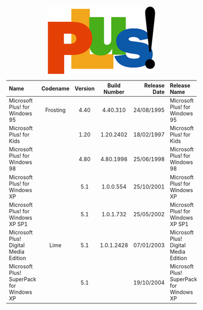 <p align="center">
  <img src="https://github.com/InstallingEverything/MicrosoftBuildNumbers/blob/main/Images/MicrosoftPlus/Logo.png" />
</p>

| Name                                                   | Codename          | Version | Build Number      | Release Date | Release Name                                             |
| :----------------------------------------------------- | :---------------: | :-----: | :---------------: | -----------: | :------------------------------------------------------- |
| Microsoft Plus! for Windows 95                         | Frosting          | 4.40    | 4.40.310          |  24/08/1995  | Microsoft Plus! for Windows 95                           |
| Microsoft Plus! for Kids	                             |                   | 1.20    | 1.20.2402         |  18/02/1997  | Microsoft Plus! for Kids                                 |
| Microsoft Plus! for Windows 98                         |                   | 4.80    | 4.80.1998         |  25/06/1998  | Microsoft Plus! for Windows 98                           |
| Microsoft Plus! for Windows XP                         |                   | 5.1     | 1.0.0.554         |  25/10/2001  | Microsoft Plus! for Windows XP                           |
| Microsoft Plus! for Windows XP SP1                     |                   | 5.1     | 1.0.1.732         |  25/05/2002  | Microsoft Plus! for Windows XP SP1                       |
| Microsoft Plus! Digital Media Edition                  | Lime              | 5.1     | 1.0.1.2428        |  07/01/2003  | Microsoft Plus! Digital Media Edition                    |
| Microsoft Plus! SuperPack for Windows XP               |                   | 5.1     |                   |  19/10/2004  | Microsoft Plus! SuperPack for Windows XP                 |